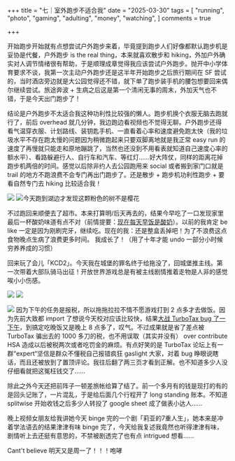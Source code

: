+++
title = "七｜室外跑步不适合我"
date = "2025-03-30"
tags = [
    "running",
    "photo",
    "gaming",
    "adulting",
    "money",
    "watching",
]
comments = true

+++

开始跑步开始就有点想尝试户外跑步来着，毕竟提到跑步人们好像都默认跑步机是妥协是代餐，户外跑步 is the real thing，本来就喜欢散步和 hiking，外加户外确实对人调节情绪很有帮助，于是顺理成章觉得我应该尝试户外跑步。抛开中小学体育要求不谈，我第一次主动户外跑步还是这半年开始跑步之后旅行期间在 SF 尝试的，当时酒店旁边就是大公园觉得还不错，就下单了跑步装手机的腰包想要回来偶尔继续尝试。旅途奔波 + 生病之后这是第一个清闲无事的周末，外加天气也不错，于是今天出门跑步了！

结论是户外跑步不太适合我这种功利性比较强的懒人。跑步机换个衣服无脑去跑就行了，前后 overhead 就几分钟，我边跑边看视频也不觉得无聊。户外跑步还得看气温穿衣服、计划路线、装钥匙手机、一直看着心率和速度避免跑太快（我的垃圾水平不存在跑太慢的问题因为稍微跑起来只要双脚离地就是我正常 easy run 的速度了再慢就只能走和原地蹦跳了，当然也还没到不用看表就知道自己速度心率的额水平）、看路躲避行人、自行车和汽车、等红灯……好大阵仗，同样的距离花掉跑步机两倍的时间。感觉以后除非约人去公园跑用来 social 或者搬到家门口就是 trail 的地方不跑浪费不会专门再出门跑步了。还是散步 + 跑步机功利性跑步 + 要看自然专门去 hiking 比较适合我！ 

![](https://media.douchi.space/douchi/media_attachments/files/114/252/823/529/442/795/original/97e992ae5f7c2818.png)
![今天跑到湖边才发现这颗粉色的树不是樱花](https://media.douchi.space/douchi/media_attachments/files/114/252/826/594/198/344/original/86d31b552a6ef3a1.png)

不过跑回来顺便去了超市。本来打算明/后天再去的，结果今早吃了一口发现家里最后一杯酸奶味道有点不对（前情提要：[现在每天早饭是酸奶](https://blog.douchi.space/food-composition/?utm_source=daily)）。以前的我肯定 be like 一定是因为刚刷完牙，继续吃。现在的我：还是整盒丢掉吧！为了不浪费这点食物晚点生病了浪费更多时间。
我成长了！（用了十年才能 undo 一部分小时候穷养养成的习惯）

回来玩了会儿「KCD2」。今天我在城堡的罪名终于给拖没了，回城堡推主线。第一次带着大部队骑马出征！开放世界游戏总是有被主线剧情推着走物是人非的感觉唉小小伤感。

![](https://media.douchi.space/douchi/media_attachments/files/114/253/485/950/975/597/original/b4fe5bd2a3aae51d.jpeg)
![](https://media.douchi.space/douchi/media_attachments/files/114/253/487/804/724/917/original/d28fefe34cc9d1ae.jpeg)

![](https://media.douchi.space/douchi/media_attachments/files/114/253/868/661/931/369/original/3fbaceaaa5f5a9c6.png)
因为下午的任务是报税，所以拖拖拉拉不情不愿游戏打到 2 点多才去做饭。因为先前大致都 import 了想说今天校对应该比较快，结果[大战 TurboTax bug 了一下午](https://douchi.space/@mtfront/114254931149012507)，到搞定吃晚饭又是晚上 8 点多了，叹气。不过成果就是省了差点被 TurboTax 骗出去的 1000 多刀的税，也不用误取（其实并没有） over contribute HSA 造成以后被税两次或者吃罚金的麻烦。有点好笑的是 TurboTax 论坛上有一群“expert“坚信是群众不懂税自己报错疯狂 gaslight 大家，对着 bug 睁眼说瞎话，而且还被放到了置顶评论。我往后翻了两三页才看到正解。也不知道多少人没仔细看就把这冤枉钱交了…… 

除此之外今天还把前阵子一顿差旅帐给算了结了。前一个多月有的钱是现打的有的是回头记账了，一片混乱，于是给后面几个行程开了 long standing 账本。不知道 splitwise 开始收钱之后多少人转投了 google sheet 成了做表小达人……

晚上视频女朋友给我讲她今天 binge 完的一个剧「莉亚的7重人生」，她本来是冲着学法语去的结果津津有味 binge 完了，今天给我复述我竟然也听得津津有味，剧情听上去还挺有意思的，不禁被剧透完了也有点 intrigued 想看…… 

Cant't believe 明天又是周一了！！！咆哮